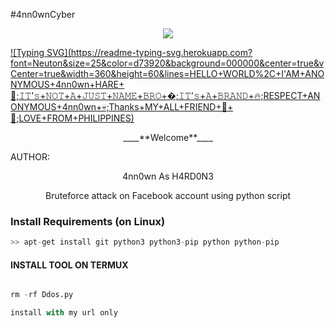 #4nn0wnCyber 

<p align="center"><img src="https://githubusercontent.com/104662886/220317922-aa955116-006a-46e7-a3e5-e98512ba7d10.gif">


 [![Typing SVG](https://readme-typing-svg.herokuapp.com?font=Neuton&size=25&color=d73920&background=000000&center=true&vCenter=true&width=360&height=60&lines=HELLO+WORLD%2C+I'AM+ANONYMOUS+4nn0wn+HARE+ 🤙;𝙸𝚃'𝚜+𝙽𝙾𝚃+𝙰+𝙹𝚄𝚂𝚃+𝙽𝙰𝙼𝙴+𝙱𝚁𝙾+�;𝙸𝚃'𝚜+𝙰+𝙱𝚁𝙰𝙽𝙳+🔥;RESPECT+ANONYMOUS+4nn0wn+💀;Thanks+MY+ALL+FRIEND+🤙+ 🥰;LOVE+FROM+PHILIPPINES)](https://git.io/typing-svg)


<p align="center">
____**Welcome**____


AUTHOR:
<p align="center">
4nn0wn As H4RD0N3

</br>
<p align="center">
      Bruteforce attack on Facebook account using python script
</p>


### Install Requirements (on Linux)

```python
>> apt-get install git python3 python3-pip python python-pip
```

#### INSTALL TOOL ON TERMUX
```python

rm -rf Ddos.py

install with my url only
